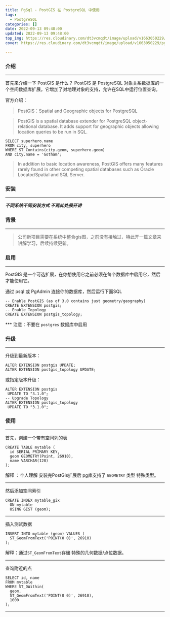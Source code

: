 ```yaml
---
title: PgSql - PostGIS 在 PostgreSQL 中使用
tags:
  - PostgreSQL
categories: []
date: 2022-09-13 09:48:00
updated: 2022-09-13 09:48:00
top_img: https://res.cloudinary.com/dt3vcmqdt/image/upload/v1663050229/pg/1_7AOhGDnRL2eyJMUidCHZEA_olmcfy.jpg
cover: https://res.cloudinary.com/dt3vcmqdt/image/upload/v1663050229/pg/1_7AOhGDnRL2eyJMUidCHZEA_olmcfy.jpg

---
```




### 介绍

------

首先来介绍一下 PostGIS 是什么？
PostGIS 是 PostgreSQL 对象关系数据库的一个空间数据库扩展。它增加了对地理对象的支持，允许在SQL中运行位置查询。

官方介绍：

> PostGIS：Spatial and Geographic objects for PostgreSQL

> PostGIS is a spatial database extender for PostgreSQL object-relational database. It adds support for geographic objects allowing location queries to be run in SQL.

```postgresql
SELECT superhero.name
FROM city, superhero
WHERE ST_Contains(city.geom, superhero.geom)
AND city.name = 'Gotham';
```

> In addition to basic location awareness, PostGIS offers many features rarely found in other competing spatial databases such as Oracle Locator/Spatial and SQL Server.

### 安装

------

***不同系统不同安装方式 不再此处展开讲***



### 背景

------

> 公司新项目需要在系统中整合gis图，之前没有接触过，特此开一篇文章来讲解学习，后续持续更新。



### 启用

------

PostGIS 是一个可选扩展，在你想使用它之前必须在每个数据库中启用它，然后才能使用它。

通过 psql 或 PgAdmin 连接你的数据库，然后运行下面SQL

```postgresql
-- Enable PostGIS (as of 3.0 contains just geometry/geography)
CREATE EXTENSION postgis;
-- Enable Topology
CREATE EXTENSION postgis_topology;
```

*** 注意：不要在 `postgres` 数据库中启用

### 升级

------

升级到最新版本：

```
ALTER EXTENSION postgis UPDATE;
ALTER EXTENSION postgis_topology UPDATE;
```



或指定版本升级：

```
ALTER EXTENSION postgis
 UPDATE TO "3.1.0";
-- Upgrade Topology
ALTER EXTENSION postgis_topology
 UPDATE TO "3.1.0";
```



### 使用

------

首先，创建一个带有空间列的表

```postgresql
CREATE TABLE mytable (
  id SERIAL PRIMARY KEY,
  geom GEOMETRY(Point, 26910),
  name VARCHAR(128)
);
```

解释 ：个人理解 安装完PostGis扩展后 pg库支持了 `GEOMETRY` 类型  特殊类型。

---



然后添加空间索引

```postgresql
CREATE INDEX mytable_gix
  ON mytable
  USING GIST (geom);
```

---



插入测试数据

```postgresql
INSERT INTO mytable (geom) VALUES (
  ST_GeomFromText('POINT(0 0)', 26910)
);
```

解释：通过`ST_GeomFromText`存储 特殊的几何数据/点位数据。

---





查询附近的点

```postgresql
SELECT id, name
FROM mytable
WHERE ST_DWithin(
  geom,
  ST_GeomFromText('POINT(0 0)', 26910),
  1000
);
```

---

